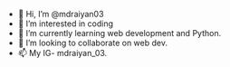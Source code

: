 - 👋 Hi, I’m @mdraiyan03
- 👀 I’m interested in coding
- 🌱 I’m currently learning web development and Python.
- 💞️ I’m looking to collaborate on web dev.
- 📫 My IG- mdraiyan_03.

<!---
mdraiyan03/mdraiyan03 is a ✨ special ✨ repository because its `README.md` (this file) appears on your GitHub profile.
You can click the Preview link to take a look at your changes.
--->
